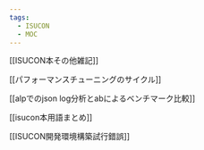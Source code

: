```yaml
---
tags:
  - ISUCON
  - MOC
---
```

[[ISUCON本その他雑記]]

[[パフォーマンスチューニングのサイクル]]

[[alpでのjson log分析とabによるベンチマーク比較]]

[[isucon本用語まとめ]]

[[ISUCON開発環境構築試行錯誤]]